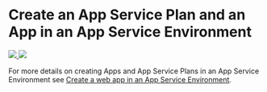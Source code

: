 # Create an App Service Plan and an App in an App Service Environment

<a href="https://portal.azure.com/#create/Microsoft.Template/uri/https%3A%2F%2Fraw.githubusercontent.com%2FTVDKoni%2Fazure-quickstart-templates%2Fmaster%2F201-web-app-asp-app-on-ase-create%2Fazuredeploy.json" target="_blank">
    <img src="http://azuredeploy.net/deploybutton.png"/>
</a>
<a href="http://armviz.io/#/?load=https%3A%2F%2Fraw.githubusercontent.com%2FTVDKoni%2Fazure-quickstart-templates%2Fmaster%2F201-web-app-asp-app-on-ase-create%2Fazuredeploy.json" target="_blank">
    <img src="http://armviz.io/visualizebutton.png"/>
</a>

For more details on creating Apps and App Service Plans in an App Service Environment see [Create a web app in an App Service Environment](https://azure.microsoft.com/documentation/articles/app-service-web-how-to-create-a-web-app-in-an-ase/).